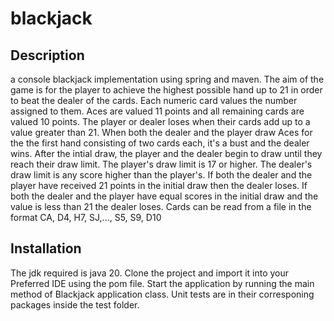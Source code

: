 # blackjack
## Description
a console blackjack implementation using spring and maven.
The aim of the game is for the player to achieve the highest possible hand up to 21 in order to beat the dealer of the cards.
Each numeric card values the number assigned to them.
Aces are valued 11 points and all remaining cards are valued 10 points.
The player or dealer loses when their cards add up to a value greater than 21.
When both the dealer and the player draw  Aces for the the first hand consisting of two cards each, it's a bust and the dealer wins.
After the intial draw, the player and the dealer begin to draw until they reach their draw limit.
The player's draw limit is 17 or higher.
The dealer's draw limit is any score higher than the player's.
If both the dealer and the player have received 21 points in the initial draw then the dealer loses.
If both the dealer and the player have equal scores in the initial draw and the value is less than 21 the dealer loses.
Cards can be read from a file in the format CA, D4, H7, SJ,..., S5, S9, D10
## Installation
The jdk required is java 20.
Clone the project and import it into your Preferred IDE using the pom file.
Start the application by running the main method of Blackjack application class.
Unit tests are in their corresponing packages inside the test folder.
